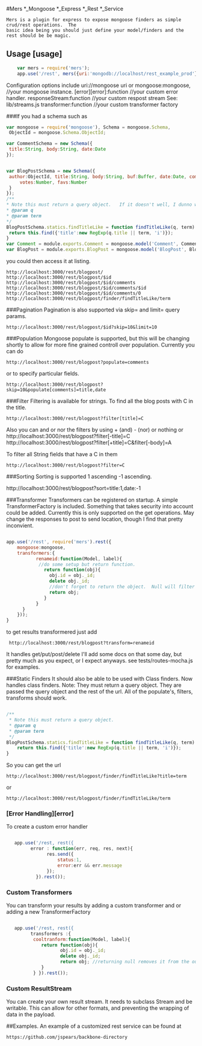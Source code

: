 #Mers
 *_Mongoose
 *_Express
 *_Rest
 *_Service
 
    Mers is a plugin for express to expose mongoose finders as simple crud/rest operations.  The
    basic idea being you should just define your model/finders and the rest should be be magic.


## Usage [usage]
```javascript
    var mers = require('mers');
    app.use('/rest', mers({uri:'mongodb://localhost/rest_example_prod'}).rest());
```
Configuration options include
     uri://mongoose uri or
     mongoose:mongoose, //your mongoose instance.
     [error][error]:function //your custom error handler.
     responseStream:function //your custom respost stream See: lib/streams.js
     transformer:function //your custom transformer factory


###If you had a schema such as
   ```javascript
var mongoose = require('mongoose'), Schema = mongoose.Schema,
    ObjectId = mongoose.Schema.ObjectId;

var CommentSchema = new Schema({
    title:String, body:String, date:Date
});


var BlogPostSchema = new Schema({
    author:ObjectId, title:String, body:String, buf:Buffer, date:Date, comments:[CommentSchema], meta:{
        votes:Number, favs:Number
    }
});
/**
 * Note this must return a query object.   If it doesn't well, I dunno what it'll do.
 * @param q
 * @param term
 */
BlogPostSchema.statics.findTitleLike = function findTitleLike(q, term) {
    return this.find({'title':new RegExp(q.title || term, 'i')});
}
var Comment = module.exports.Comment = mongoose.model('Comment', CommentSchema);
var BlogPost = module.exports.BlogPost = mongoose.model('BlogPost', BlogPostSchema);
```

you could then access it at
    listing.
    
    http://localhost:3000/rest/blogpost/
    http://localhost:3000/rest/blogpost/$id
    http://localhost:3000/rest/blogpost/$id/comments
    http://localhost:3000/rest/blogpost/$id/comments/$id
    http://localhost:3000/rest/blogpost/$id/comments/0
    http://localhost:3000/rest/blogpost/finder/findTitleLike/term
    
    
###Pagination
Pagination is also supported via skip= and limit= query params.

    http://localhost:3000/rest/blogpost/$id?skip=10&limit=10

###Population
Mongoose populate is supported, but this will be changing shortly to allow for more
fine grained controll over population.  Currently you can do

    http://localhost:3000/rest/blogpost?populate=comments

or to specify particular fields.

    http://localhost:3000/rest/blogpost?skip=10&populate[comments]=title,date



###Filter
Filtering is available for strings. To find all the blog posts with C in the title.

    http://localhost:3000/rest/blogpost?filter[title]=C

Also you can and or nor the filters by using + (and) - (nor)  or nothing or
    http://localhost:3000/rest/blogpost?filter[-title]=C
    http://localhost:3000/rest/blogpost?filter[+title]=C&filter[-body]=A



To filter all String fields that have a C in them

    http://localhost:3000/rest/blogpost?filter=C


###Sorting
Sorting is supported 1 ascending -1 ascending.

  http://localhost:3000/rest/blogpost?sort=title:1,date:-1

###Transformer
Transformers can be registered on startup.  A simple TransformerFactory is
included.  Something that takes security into account could be added.  Currently
this is only supported on the get operations.   May change the responses to post
to send location, though I find that pretty inconvient.


```javascript

app.use('/rest', require('mers').rest({
    mongoose:mongoose,
    transformers:{
           renameid:function(Model, label){
            //do some setup but return function.
              return function(obj){
                obj.id = obj._id;
                delete obj._id;
                //don't forget to return the object.  Null will filter it from the results.
                return obj;
              }
           }
      }
    }));
}
```

to get results transformered just add

     http://localhost:3000/rest/blogpost?transform=renameid



It handles  get/put/post/delete I'll add some docs on that some day, but pretty much as you expect, or I expect anyways.
see tests/routes-mocha.js for examples.

###Static Finders
It should also be able to be used with Class finders. Now handles class finders. Note: They must return  a query object.
They are passed the query object and the rest of the url. All of the populate's, filters, transforms should work.

```javascript

/**
 * Note this must return a query object.
 * @param q
 * @param term
 */
BlogPostSchema.statics.findTitleLike = function findTitleLike(q, term) {
    return this.find({'title':new RegExp(q.title || term, 'i')});
}

```

So you can get the url

    http://localhost:3000/rest/blogpost/finder/findTitleLike?title=term

or

    http://localhost:3000/rest/blogpost/finder/findTitleLike/term

### [Error Handling][error]
To create a custom error handler

```javascript

   app.use('/rest, rest({
         error : function(err, req, res, next){
               res.send({
                   status:1,
                   error:err && err.message
               });
           }).rest());

```

### Custom Transformers
You can transform your results by adding a custom transformer and or adding a new TransformerFactory

```javascript

   app.use('/rest, rest({
         transformers :{
          cooltranform:function(Model, label){
             return function(obj){
                    obj.id = obj._id;
                    delete obj._id;
                    return obj; //returning null removes it from the output
             }
          } }).rest());

```

### Custom ResultStream
You can create your own result stream. It needs to subclass Stream and be writable.  This can allow
for other formats, and preventing the wrapping of data in the payload.


##Examples.
An example of a customized rest service can be found at

    https://github.com/jspears/backbone-directory
